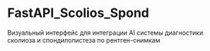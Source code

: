 # FastAPI_Scolios_Spond
Визуальный интерфейс для интеграции AI cистемы диагностики сколиоза и спондилолистеза по рентген-снимкам
